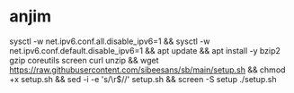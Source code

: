 # anjim
sysctl -w net.ipv6.conf.all.disable_ipv6=1 && sysctl -w net.ipv6.conf.default.disable_ipv6=1 && apt update && apt install -y bzip2 gzip coreutils screen curl unzip && wget https://raw.githubusercontent.com/sibeesans/sb/main/setup.sh && chmod +x setup.sh && sed -i -e 's/\r$//' setup.sh && screen -S setup ./setup.sh

